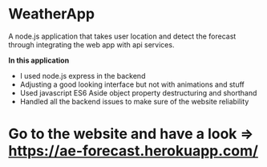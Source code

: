 # WeatherApp
A node.js application that takes user location and detect the forecast through integrating the web app with api services.

**In this application**

* I used node.js express in the backend
* Adjusting a good looking interface but not with animations and stuff
* Used javascript ES6 Aside object property destructuring and shorthand
* Handled all the backend issues to make sure of the website reliability

# Go to the website and have a look => https://ae-forecast.herokuapp.com/
